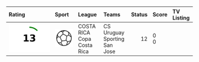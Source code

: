 | Rating                                                                                                                                 | Sport                                                                                                        | League                        | Teams                           |   Status | Score   | TV Listing          |
|:---------------------------------------------------------------------------------------------------------------------------------------|:-------------------------------------------------------------------------------------------------------------|:------------------------------|:--------------------------------|---------:|:--------|:--------------------|
| <img src="https://raw.githubusercontent.com/BlakeDuncan25/Donut-SVG-Ratings/bac4e4a278175106499642192132b1786a9aec38/13.svg" alt="13"> | <img src="https://raw.githubusercontent.com/BlakeDuncan25/Donut-SVG-Ratings/master/soccer.png" alt="Soccer"> | COSTA RICA<br>Copa Costa Rica | CS Uruguay<br>Sporting San Jose |       12 | 0<br>0  | <a href="#N/A"></a> |